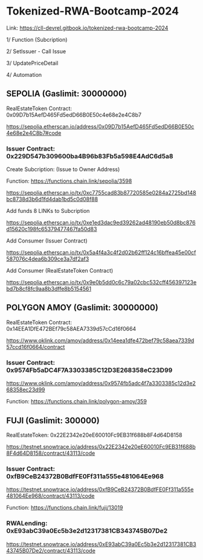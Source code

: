# Tokenized-RWA-Bootcamp-2024

Link: https://cll-devrel.gitbook.io/tokenized-rwa-bootcamp-2024

1/ Function (Subcription)

2/ SetIssuer - Call Issue

3/ UpdatePriceDetail

4/ Automation



## SEPOLIA (Gaslimit: 30000000)

RealEstateToken Contract: 0x09D7b15AefD465Fd5edD66B0E50c4e68e2e4C8b7

https://sepolia.etherscan.io/address/0x09D7b15AefD465Fd5edD66B0E50c4e68e2e4C8b7#code

### Issuer Contract: 0x229D547b309600ba4B96b83Fb5a598E4AdC6d5a8

Create Subcription: (Issue to Owner Address)

Function: https://functions.chain.link/sepolia/3598

https://sepolia.etherscan.io/tx/0xc7755cad83b87720585e0284a2725bd148bc8738d3b6d1fd4dab1bd5c0d08f88

Add funds 8 LINKs to Subcription

https://sepolia.etherscan.io/tx/0xe1ed3dac9ed39262ad48190eb50d8bc876d15620c198fc65379477467fa50d83

Add Consumer (Issuer Contract)

https://sepolia.etherscan.io/tx/0x5a4f4a3c4f2d02b62ff124c16bffea45e00cf587076c4dea6b309ce3a7df2af3

Add Consumer (RealEstateToken Contract)

https://sepolia.etherscan.io/tx/0x9e0b5dd0c6c79a02cbc532cff456397123ebd7b8cf8fc9aa8b3dffe8b5154561

## POLYGON AMOY (Gaslimit: 30000000)

RealEstateToken Contract: 0x14EEA1DfE472BEf79c58AEA7339d57cCd16f0664

https://www.oklink.com/amoy/address/0x14eea1dfe472bef79c58aea7339d57ccd16f0664/contract

### Issuer Contract: 0x9574Fb5aDC4F7A3303385C12D3E268358eC23D99

https://www.oklink.com/amoy/address/0x9574fb5adc4f7a3303385c12d3e268358ec23d99

Function: https://functions.chain.link/polygon-amoy/359

## FUJI (Gaslimit: 300000)

RealEstateToken: 0x22E2342e20eE60010Fc9EB31f688b8F4d64D8158

https://testnet.snowtrace.io/address/0x22E2342e20eE60010Fc9EB31f688b8F4d64D8158/contract/43113/code

### Issuer Contract: 0xfB9CeB24372B0BdfFE0Ff311a555e481064Ee968

https://testnet.snowtrace.io/address/0xfB9CeB24372B0BdfFE0Ff311a555e481064Ee968/contract/43113/code

Function: https://functions.chain.link/fuji/13019

### RWALending: 0xE93abC39a0Ec5b3e2d12317381CB343745B07De2

https://testnet.snowtrace.io/address/0xE93abC39a0Ec5b3e2d12317381CB343745B07De2/contract/43113/code





